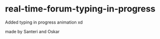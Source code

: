# real-time-forum-typing-in-progress

Added typing in progress animation xd

made by Santeri and Oskar
